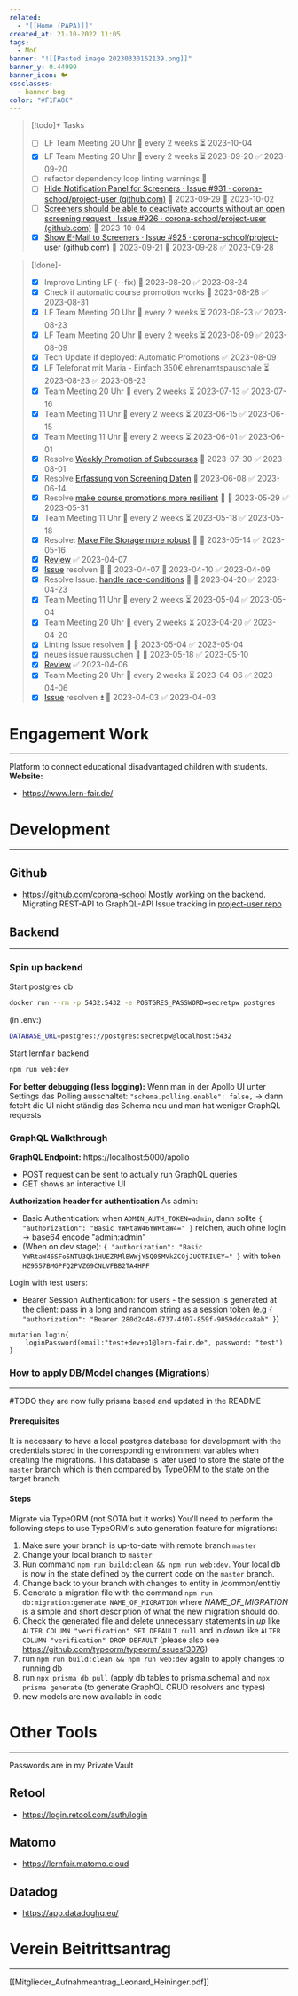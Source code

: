 ```yaml
---
related:
  - "[[Home (PAPA)]]"
created_at: 21-10-2022 11:05
tags:
  - MoC
banner: "![[Pasted image 20230330162139.png]]"
banner_y: 0.44999
banner_icon: 🐦
cssclasses:
  - banner-bug
color: "#F1FA8C"
---
```


> [!todo]+ Tasks
> - [ ] LF Team Meeting 20 Uhr 🔁 every 2 weeks ⏳ 2023-10-04
> - [x] LF Team Meeting 20 Uhr 🔁 every 2 weeks ⏳ 2023-09-20 ✅ 2023-09-20
> - [ ] refactor dependency loop linting warnings 🔽 
> - [ ] [Hide Notification Panel for Screeners · Issue #931 · corona-school/project-user (github.com)](https://github.com/corona-school/project-user/issues/931) 🛫 2023-09-29 📅 2023-10-02 
> - [ ] [Screeners should be able to deactivate accounts without an open screening request · Issue #926 · corona-school/project-user (github.com)](https://github.com/corona-school/project-user/issues/926) 📅 2023-10-04
> - [x] [Show E-Mail to Screeners · Issue #925 · corona-school/project-user (github.com)](https://github.com/corona-school/project-user/issues/925) 🛫 2023-09-21 📅 2023-09-28 ✅ 2023-09-28

> [!done]-
> - [x] Improve Linting LF (--fix) 📅 2023-08-20 ✅ 2023-08-24
> - [x] Check if automatic course promotion works 📅 2023-08-28 ✅ 2023-08-31
> - [x] LF Team Meeting 20 Uhr 🔁 every 2 weeks ⏳ 2023-08-23 ✅ 2023-08-23
> - [x] LF Team Meeting 20 Uhr 🔁 every 2 weeks ⏳ 2023-08-09 ✅ 2023-08-09
> - [x] Tech Update if deployed: Automatic Promotions ✅ 2023-08-09
> - [x] LF Telefonat mit Maria - Einfach 350€ ehrenamtspauschale ⏳ 2023-08-23 ✅ 2023-08-23
> - [x] Team Meeting 20 Uhr 🔁 every 2 weeks ⏳ 2023-07-13 ✅ 2023-07-16
> - [x] Team Meeting 11 Uhr 🔁 every 2 weeks ⏳ 2023-06-15 ✅ 2023-06-15
> - [x] Team Meeting 11 Uhr 🔁 every 2 weeks ⏳ 2023-06-01 ✅ 2023-06-01
> - [x] Resolve [Weekly Promotion of Subcourses](https://github.com/corona-school/project-user/issues/741) 📅 2023-07-30 ✅ 2023-08-01
> - [x] Resolve [Erfassung von Screening Daten](https://www.notion.so/lern-fair/2677153323924c5fbc7685d471c4c029?v=75508bf7cdfc455caf9a82c9859665ef&p=29dfbab39b82462f9e04680d5e7e2b3b&pm=s) 📅 2023-06-08 ✅ 2023-06-14
> - [x] Resolve [make course promotions more resilient](https://github.com/orgs/corona-school/projects/8/views/4?pane=issue&itemId=27384157) 🔼 📅 2023-05-29 ✅ 2023-05-31
> - [x] Team Meeting 11 Uhr 🔁 every 2 weeks ⏳ 2023-05-18 ✅ 2023-05-18
> - [x] Resolve: [Make File Storage more robust](https://github.com/corona-school/project-user/issues/731) 🔼 📅 2023-05-14 ✅ 2023-05-16
> - [x] [Review](https://github.com/corona-school/user-app/pull/236) ✅ 2023-04-07
> - [x] [Issue](https://github.com/corona-school/project-user/issues/575) resolven 🔼 🛫 2023-04-07 📅 2023-04-10 ✅ 2023-04-09
> - [x] Resolve Issue: [handle race-conditions](https://github.com/corona-school/project-user/issues/667) 🔼 📅 2023-04-20 ✅ 2023-04-23
> - [x] Team Meeting 11 Uhr 🔁 every 2 weeks ⏳ 2023-05-04 ✅ 2023-05-04
> - [x] Team Meeting 20 Uhr 🔁 every 2 weeks ⏳ 2023-04-20 ✅ 2023-04-20
> - [x] Linting Issue resolven 🔼 📅 2023-05-04 ✅ 2023-05-04
> - [x] neues issue raussuchen 🔼 📅 2023-05-18 ✅ 2023-05-10
> - [x] [Review](https://github.com/corona-school/backend/pull/562) ✅ 2023-04-06
> - [x] Team Meeting 20 Uhr 🔁 every 2 weeks ⏳ 2023-04-06 ✅ 2023-04-06
> - [x] [Issue](https://github.com/corona-school/project-user/issues/611) resolven ⏫ 📅 2023-04-03 ✅ 2023-04-03

# Engagement Work
---
Platform to connect educational disadvantaged children with students.
**Website:**
- https://www.lern-fair.de/

# Development
---
## Github
- https://github.com/corona-school
Mostly working on the backend. Migrating REST-API to GraphQL-API
Issue tracking in [project-user repo](https://github.com/corona-school/project-user) 

## Backend
---
### Spin up backend
Start postgres db
```bash
docker run --rm -p 5432:5432 -e POSTGRES_PASSWORD=secretpw postgres
```

(in .env:)
```bash
DATABASE_URL=postgres://postgres:secretpw@localhost:5432
```

Start lernfair backend
```bash
npm run web:dev
```

**For better debugging (less logging):**
Wenn man in der Apollo UI unter Settings das Polling ausschaltet:
`"schema.polling.enable": false,`
-> dann fetcht die UI nicht ständig das Schema neu und man hat weniger GraphQL requests

### GraphQL Walkthrough
**GraphQL Endpoint:** https://localhost:5000/apollo
- POST request can be sent to actually run GraphQL queries
- GET shows an interactive UI

**Authorization header for authentication**
As admin:
- Basic Authentication: when `ADMIN_AUTH_TOKEN=admin`, dann sollte `{ "authorization": "Basic YWRtaW46YWRtaW4=" }` reichen, auch ohne login -> base64 encode "admin:admin"
- (When on dev stage): `{ "authorization": "Basic YWRtaW46SFo5NTU3Qk1HUEZRMlBWWjY5Q05MVkZCQjJUQTRIUEY=" }` with token `HZ9557BMGPFQ2PVZ69CNLVFBB2TA4HPF`

Login with test users:
- Bearer Session Authentication: for users - the session is generated at the client:  pass in a long and random string as a session token (e.g `{ "authorization": "Bearer 280d2c48-6737-4f07-859f-9059ddcca8ab" }`)
```
mutation login{
	loginPassword(email:"test+dev+p1@lern-fair.de", password: "test")
}
```


### How to apply DB/Model changes (Migrations)
---
#TODO they are now fully prisma based and updated in the README
#### Prerequisites
It is necessary to have a local postgres database for development with the credentials stored in the corresponding environment variables when creating the migrations. This database is later used to store the state of the `master` branch which is then compared by TypeORM to the state on the target branch.

#### Steps
Migrate via TypeORM (not SOTA but it works)
You'll need to perform the following steps to use TypeORM's auto generation feature for migrations: 

1. Make sure your branch is up-to-date with remote branch `master`
2. Change your local branch to `master`
3. Run command `npm run build:clean && npm run web:dev`. Your local db is now in the state defined by the current code on the `master` branch.
4. Change back to your branch with changes to entity in /common/entitiy
5. Generate a migration file with the command `npm run db:migration:generate NAME_OF_MIGRATION` where _NAME_OF_MIGRATION_ is a simple and short description of what the new migration should do. 
6. Check the generated file and delete unnecessary statements in _up_ like `ALTER COLUMN "verification" SET DEFAULT null` and in _down_ like `ALTER COLUMN "verification" DROP DEFAULT` (please also see https://github.com/typeorm/typeorm/issues/3076)
7. run `npm run build:clean && npm run web:dev` again to apply changes to running db
8. run `npx prisma db pull` (apply db tables to prisma.schema) and `npx prisma generate` (to generate GraphQL CRUD resolvers and types)
9. new models are now available in code

# Other Tools
---
Passwords are in my Private Vault
## Retool
- https://login.retool.com/auth/login
## Matomo
- https://lernfair.matomo.cloud
## Datadog
- https://app.datadoghq.eu/

# Verein Beitrittsantrag
---
[[Mitglieder_Aufnahmeantrag_Leonard_Heininger.pdf]]